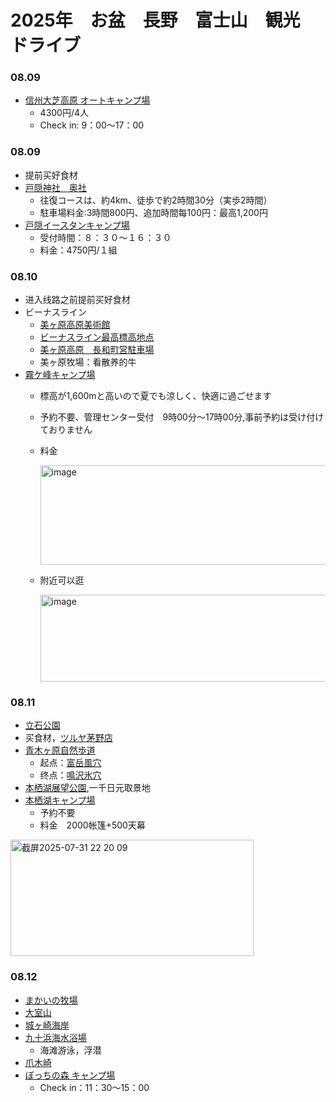 # 2025年　お盆　長野　富士山　観光　ドライブ

### 08.09
- [信州大芝高原 オートキャンプ場](https://maps.app.goo.gl/QfF1kdcmaip4s6oWA)
  - 4300円/4人
  - Check in: 9：00～17：00

### 08.09
- 提前买好食材
- [戸隠神社　奥社](https://maps.app.goo.gl/7SQ7RfzbXZGqtATw5?g_st=ipc)
  - 往復コースは、約4km、徒歩で約2時間30分（実歩2時間）
  - 駐車場料金:3時間800円、追加時間每100円：最高1,200円
- [戸隠イースタンキャンプ場](https://maps.app.goo.gl/pYuToGchyFnXiN418)
  - 受付時間：８：３０～１６：３０
  - 料金：4750円/１組

### 08.10
- 进入线路之前提前买好食材
- ビーナスライン
  - [美ヶ原高原美術館](https://maps.app.goo.gl/N2ywtfsGiLnKdYnn8)
  - [ビーナスライン最高標高地点](https://maps.app.goo.gl/9TrFWEfEPa9KM3UX6)
  - [美ヶ原高原　長和町営駐車場](https://maps.app.goo.gl/fBmqWkeJbisDpgac9)
  - 美ヶ原牧場：看散养的牛
- [霧ケ峰キャンプ場](https://maps.app.goo.gl/nCvfYeBVp6sXDQxf8)
  - 標高が1,600mと高いので夏でも涼しく、快適に過ごせます
  - 予約不要、管理センター受付　9時00分～17時00分,事前予約は受け付けておりません
  - 料金
    
    <img width="464" height="159" alt="image" src="https://github.com/user-attachments/assets/980c0e86-2eb2-410f-9177-e60a7b5aa691" />

  - 附近可以逛
 
    <img width="863" height="139" alt="image" src="https://github.com/user-attachments/assets/a6503f38-bd14-4c40-9c83-6b6e101d3b58" />

### 08.11
- [立石公園](https://maps.app.goo.gl/H8UeP6cqh79cAYFC7)
- 买食材，[ツルヤ茅野店](https://maps.app.goo.gl/okRjyGEwWBAn69uXA?g_st=ipc)
- [青木ヶ原自然歩道](https://maps.app.goo.gl/MZVrU6NpiUPLKjyh6?g_st=ipc)
  - 起点：[富岳風穴](https://maps.app.goo.gl/oq3zsFzCqUXsiAJM7?g_st=ipc)
  - 终点：[鳴沢氷穴](https://maps.app.goo.gl/kAm8rsChwHbjrDi98?g_st=ipc)
- [本栖湖展望公園](https://maps.app.goo.gl/G1zdVuByqxU8GFXn9?g_st=ipc),一千日元取景地
- [本栖湖キャンプ場](https://maps.app.goo.gl/HP9XYs7tdApGkLLJA)
  - 予約不要
  - 料金　2000帐篷+500天幕
<img width="389" height="186" alt="截屏2025-07-31 22 20 09" src="https://github.com/user-attachments/assets/a224fcc7-bd13-4bdb-9673-882aecf057f2" />

### 08.12
- [まかいの牧場](https://maps.app.goo.gl/mgBC6zStsDMd95H89)
- [大室山](https://maps.app.goo.gl/QkUjcFhg8mb9xMfC7)
- [城ヶ崎海岸](https://maps.app.goo.gl/w1cvshvDPzKMpoCh9)
- [九十浜海水浴場](https://maps.app.goo.gl/XaoE72EMCEKS8WjFA)
  - 海滩游泳，浮潜
- [爪木崎](https://maps.app.goo.gl/4GsP45p4ii6BV5NKA)
- [ぼっちの森 キャンプ場](https://maps.app.goo.gl/j9HZeYhDj457NDZN9)
  - Check in：11：30～15：00
